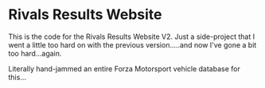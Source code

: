 # Rivals Results Website

This is the code for the Rivals Results Website V2. Just a side-project that I went a little too hard on with the previous version.....and now I've gone a bit too hard...again.

Literally hand-jammed an entire Forza Motorsport vehicle database for this...
